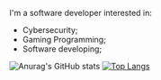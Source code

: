 I'm a software developer interested in:

- Cybersecurity;
- Gaming Programming;
- Software developing;

![Anurag's GitHub stats](https://github-readme-stats.vercel.app/api?username=farcuen&show_icons=true&theme=radical)
[![Top Langs](https://github-readme-stats.vercel.app/api/top-langs/?username=farcuen&layout=compact)](https://github.com/anuraghazra/github-readme-stats)
